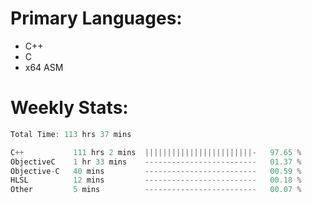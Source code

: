# Primary Languages:
- C++
- C
- x64 ASM

# Weekly Stats:
<!--START_SECTION:waka-->

```C++
Total Time: 113 hrs 37 mins

C++           111 hrs 2 mins  ||||||||||||||||||||||||-   97.65 %
ObjectiveC    1 hr 33 mins    -------------------------   01.37 %
Objective-C   40 mins         -------------------------   00.59 %
HLSL          12 mins         -------------------------   00.18 %
Other         5 mins          -------------------------   00.07 %
```

<!--END_SECTION:waka-->


